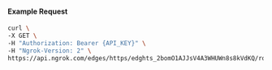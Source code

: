 <!-- Code generated for API Clients. DO NOT EDIT. -->

#### Example Request

```bash
curl \
-X GET \
-H "Authorization: Bearer {API_KEY}" \
-H "Ngrok-Version: 2" \
https://api.ngrok.com/edges/https/edghts_2bomO1AJJsV4A3WHUWn8s8kVdKQ/routes/edghtsrt_2bomNxfSMGuANYj59ruVZKFtQw7/backend
```
